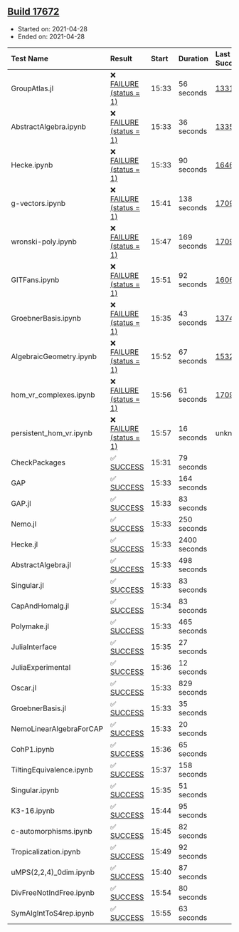 ## [Build 17672](https://oscarci.mathematik.uni-kl.de/job/oscar/17672/)

* Started on: 2021-04-28
* Ended on: 2021-04-28

| Test Name    | Result | Start | Duration | Last Success | First Failure |
|:-------------|:-------|:------|:---------|:-------------|:--------------|
| GroupAtlas.jl | ❌ [FAILURE (status = 1)](https://oscarci.mathematik.uni-kl.de/job/oscar/17672/artifact/logs/build-17672/GroupAtlas.jl.log) | 15:33 | 56 seconds | [13311](https://oscarci.mathematik.uni-kl.de/job/oscar/13311/) | [13312](https://oscarci.mathematik.uni-kl.de/job/oscar/13312/) |
| AbstractAlgebra.ipynb | ❌ [FAILURE (status = 1)](https://oscarci.mathematik.uni-kl.de/job/oscar/17672/artifact/logs/build-17672/AbstractAlgebra.ipynb.log) | 15:33 | 36 seconds | [13355](https://oscarci.mathematik.uni-kl.de/job/oscar/13355/) | [13356](https://oscarci.mathematik.uni-kl.de/job/oscar/13356/) |
| Hecke.ipynb | ❌ [FAILURE (status = 1)](https://oscarci.mathematik.uni-kl.de/job/oscar/17672/artifact/logs/build-17672/Hecke.ipynb.log) | 15:33 | 90 seconds | [16463](https://oscarci.mathematik.uni-kl.de/job/oscar/16463/) | [16464](https://oscarci.mathematik.uni-kl.de/job/oscar/16464/) |
| g-vectors.ipynb | ❌ [FAILURE (status = 1)](https://oscarci.mathematik.uni-kl.de/job/oscar/17672/artifact/logs/build-17672/g-vectors.ipynb.log) | 15:41 | 138 seconds | [17099](https://oscarci.mathematik.uni-kl.de/job/oscar/17099/) | [17100](https://oscarci.mathematik.uni-kl.de/job/oscar/17100/) |
| wronski-poly.ipynb | ❌ [FAILURE (status = 1)](https://oscarci.mathematik.uni-kl.de/job/oscar/17672/artifact/logs/build-17672/wronski-poly.ipynb.log) | 15:47 | 169 seconds | [17098](https://oscarci.mathematik.uni-kl.de/job/oscar/17098/) | [17099](https://oscarci.mathematik.uni-kl.de/job/oscar/17099/) |
| GITFans.ipynb | ❌ [FAILURE (status = 1)](https://oscarci.mathematik.uni-kl.de/job/oscar/17672/artifact/logs/build-17672/GITFans.ipynb.log) | 15:51 | 92 seconds | [16068](https://oscarci.mathematik.uni-kl.de/job/oscar/16068/) | [16069](https://oscarci.mathematik.uni-kl.de/job/oscar/16069/) |
| GroebnerBasis.ipynb | ❌ [FAILURE (status = 1)](https://oscarci.mathematik.uni-kl.de/job/oscar/17672/artifact/logs/build-17672/GroebnerBasis.ipynb.log) | 15:35 | 43 seconds | [13748](https://oscarci.mathematik.uni-kl.de/job/oscar/13748/) | [13749](https://oscarci.mathematik.uni-kl.de/job/oscar/13749/) |
| AlgebraicGeometry.ipynb | ❌ [FAILURE (status = 1)](https://oscarci.mathematik.uni-kl.de/job/oscar/17672/artifact/logs/build-17672/AlgebraicGeometry.ipynb.log) | 15:52 | 67 seconds | [15322](https://oscarci.mathematik.uni-kl.de/job/oscar/15322/) | [15323](https://oscarci.mathematik.uni-kl.de/job/oscar/15323/) |
| hom_vr_complexes.ipynb | ❌ [FAILURE (status = 1)](https://oscarci.mathematik.uni-kl.de/job/oscar/17672/artifact/logs/build-17672/hom_vr_complexes.ipynb.log) | 15:56 | 61 seconds | [17099](https://oscarci.mathematik.uni-kl.de/job/oscar/17099/) | [17100](https://oscarci.mathematik.uni-kl.de/job/oscar/17100/) |
| persistent_hom_vr.ipynb | ❌ [FAILURE (status = 1)](https://oscarci.mathematik.uni-kl.de/job/oscar/17672/artifact/logs/build-17672/persistent_hom_vr.ipynb.log) | 15:57 | 16 seconds | unknown | unknown |
| CheckPackages | ✅ [SUCCESS](https://oscarci.mathematik.uni-kl.de/job/oscar/17672/artifact/logs/build-17672/CheckPackages.log) | 15:31 | 79 seconds |  |  |
| GAP | ✅ [SUCCESS](https://oscarci.mathematik.uni-kl.de/job/oscar/17672/artifact/logs/build-17672/GAP.log) | 15:33 | 164 seconds |  |  |
| GAP.jl | ✅ [SUCCESS](https://oscarci.mathematik.uni-kl.de/job/oscar/17672/artifact/logs/build-17672/GAP.jl.log) | 15:33 | 83 seconds |  |  |
| Nemo.jl | ✅ [SUCCESS](https://oscarci.mathematik.uni-kl.de/job/oscar/17672/artifact/logs/build-17672/Nemo.jl.log) | 15:33 | 250 seconds |  |  |
| Hecke.jl | ✅ [SUCCESS](https://oscarci.mathematik.uni-kl.de/job/oscar/17672/artifact/logs/build-17672/Hecke.jl.log) | 15:33 | 2400 seconds |  |  |
| AbstractAlgebra.jl | ✅ [SUCCESS](https://oscarci.mathematik.uni-kl.de/job/oscar/17672/artifact/logs/build-17672/AbstractAlgebra.jl.log) | 15:33 | 498 seconds |  |  |
| Singular.jl | ✅ [SUCCESS](https://oscarci.mathematik.uni-kl.de/job/oscar/17672/artifact/logs/build-17672/Singular.jl.log) | 15:33 | 83 seconds |  |  |
| CapAndHomalg.jl | ✅ [SUCCESS](https://oscarci.mathematik.uni-kl.de/job/oscar/17672/artifact/logs/build-17672/CapAndHomalg.jl.log) | 15:34 | 83 seconds |  |  |
| Polymake.jl | ✅ [SUCCESS](https://oscarci.mathematik.uni-kl.de/job/oscar/17672/artifact/logs/build-17672/Polymake.jl.log) | 15:33 | 465 seconds |  |  |
| JuliaInterface | ✅ [SUCCESS](https://oscarci.mathematik.uni-kl.de/job/oscar/17672/artifact/logs/build-17672/JuliaInterface.log) | 15:35 | 27 seconds |  |  |
| JuliaExperimental | ✅ [SUCCESS](https://oscarci.mathematik.uni-kl.de/job/oscar/17672/artifact/logs/build-17672/JuliaExperimental.log) | 15:36 | 12 seconds |  |  |
| Oscar.jl | ✅ [SUCCESS](https://oscarci.mathematik.uni-kl.de/job/oscar/17672/artifact/logs/build-17672/Oscar.jl.log) | 15:33 | 829 seconds |  |  |
| GroebnerBasis.jl | ✅ [SUCCESS](https://oscarci.mathematik.uni-kl.de/job/oscar/17672/artifact/logs/build-17672/GroebnerBasis.jl.log) | 15:33 | 35 seconds |  |  |
| NemoLinearAlgebraForCAP | ✅ [SUCCESS](https://oscarci.mathematik.uni-kl.de/job/oscar/17672/artifact/logs/build-17672/NemoLinearAlgebraForCAP.log) | 15:33 | 20 seconds |  |  |
| CohP1.ipynb | ✅ [SUCCESS](https://oscarci.mathematik.uni-kl.de/job/oscar/17672/artifact/logs/build-17672/CohP1.ipynb.log) | 15:36 | 65 seconds |  |  |
| TiltingEquivalence.ipynb | ✅ [SUCCESS](https://oscarci.mathematik.uni-kl.de/job/oscar/17672/artifact/logs/build-17672/TiltingEquivalence.ipynb.log) | 15:37 | 158 seconds |  |  |
| Singular.ipynb | ✅ [SUCCESS](https://oscarci.mathematik.uni-kl.de/job/oscar/17672/artifact/logs/build-17672/Singular.ipynb.log) | 15:35 | 51 seconds |  |  |
| K3-16.ipynb | ✅ [SUCCESS](https://oscarci.mathematik.uni-kl.de/job/oscar/17672/artifact/logs/build-17672/K3-16.ipynb.log) | 15:44 | 95 seconds |  |  |
| c-automorphisms.ipynb | ✅ [SUCCESS](https://oscarci.mathematik.uni-kl.de/job/oscar/17672/artifact/logs/build-17672/c-automorphisms.ipynb.log) | 15:45 | 82 seconds |  |  |
| Tropicalization.ipynb | ✅ [SUCCESS](https://oscarci.mathematik.uni-kl.de/job/oscar/17672/artifact/logs/build-17672/Tropicalization.ipynb.log) | 15:49 | 92 seconds |  |  |
| uMPS(2,2,4)_0dim.ipynb | ✅ [SUCCESS](https://oscarci.mathematik.uni-kl.de/job/oscar/17672/artifact/logs/build-17672/uMPS-2-2-4-_0dim.ipynb.log) | 15:40 | 87 seconds |  |  |
| DivFreeNotIndFree.ipynb | ✅ [SUCCESS](https://oscarci.mathematik.uni-kl.de/job/oscar/17672/artifact/logs/build-17672/DivFreeNotIndFree.ipynb.log) | 15:54 | 80 seconds |  |  |
| SymAlgIntToS4rep.ipynb | ✅ [SUCCESS](https://oscarci.mathematik.uni-kl.de/job/oscar/17672/artifact/logs/build-17672/SymAlgIntToS4rep.ipynb.log) | 15:55 | 63 seconds |  |  |
